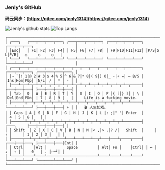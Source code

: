 ### Jenly's GitHub

**码云同步：[https://gitee.com/jenly1314](https://gitee.com/jenly1314)**


![Jenly's github stats](https://github-readme-stats.vercel.app/api?username=jenly1314&show_icons=true&include_all_commits=true&hide=issues,prs)
![Top Langs](https://github-readme-stats.vercel.app/api/top-langs/?username=jenly1314&layout=compact&hide=html)

```
┌───────────────────────────────────────────────────────────────────────────────────────────────┐
│ ┌───┐   ┌───┬───┬───┬───┐ ┌───┬───┬───┬───┐ ┌───┬───┬───┬───┐ ┌───┬───┬───┐                   │
│ │Esc│   │ F1│ F2│ F3│ F4│ │ F5│ F6│ F7│ F8│ │ F9│F10│F11│F12│ │P/S│S L│P/B│   ○     ○     ○   │
│ └───┘   └───┴───┴───┴───┘ └───┴───┴───┴───┘ └───┴───┴───┴───┘ └───┴───┴───┘                   │
│ ┌───┬───┬───┬───┬───┬───┬───┬───┬───┬───┬───┬───┬───┬───────┐ ┌───┬───┬───┐ ┌───┬───┬───┬───┐ │
│ │~ `│! 1│@ 2│# 3│$ 4│% 5│^ 6│& 7│* 8│( 9│) 0│_ -│+ =│ ← B/S │ │Ins│Hom│PUp│ │N/L│ / │ * │ - │ │
│ ├───┴─┬─┴─┬─┴─┬─┴─┬─┴─┬─┴─┬─┴─┬─┴─┬─┴─┬─┴─┬─┴─┬─┴─┬─┴─┬─────┤ ├───┼───┼───┤ ├───┼───┼───┼───┤ │
│ │ Tab │ Q │ W │ E │ R │ T │ Y │ U │ I │ O │ P │{ [│} ]│ | \ │ │Del│End│PDn│ │ 7 │ 8 │ 9 │   │ │   Life is a fucking movie.
│ ├─────┴┬──┴┬──┴┬──┴┬──┴┬──┴┬──┴┬──┴┬──┴┬──┴┬──┴┬──┴┬──┴─────┤ └───┴───┴───┘ ├───┼───┼───┤ + │ │   🎬 人生如戏。
│ │ Caps │ A │ S │ D │ F │ G │ H │ J │ K │ L │: ;│" '│ Enter  │               │ 4 │ 5 │ 6 │   │ │ 
│ ├──────┴─┬─┴─┬─┴─┬─┴─┬─┴─┬─┴─┬─┴─┬─┴─┬─┴─┬─┴─┬─┴─┬─┴────────┤     ┌───┐     ├───┼───┼───┼───┤ │
│ │ Shift  │ Z │ X │ C │ V │ B │ N │ M │< ,│> .│? /│   Shift  │     │ ↑ │     │ 1 │ 2 │ 3 │   │ │
│ ├─────┬──┴─┬─┴──┬┴───┴───┴───┴───┴───┴──┬┴───┼───┴┬────┬────┤ ┌───┼───┼───┐ ├───┴───┼───┤Ent│ │
│ │ Ctrl│    │Alt │         Space         │ Alt│ Fn │    │Ctrl│ │ ← │ ↓ │ → │ │   0   │ . │←─┘│ │
│ └─────┴────┴────┴───────────────────────┴────┴────┴────┴────┘ └───┴───┴───┘ └───────┴───┴───┘ │
└───────────────────────────────────────────────────────────────────────────────────────────────┘
```
